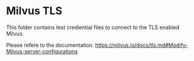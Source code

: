 # Milvus TLS

This folder contains test crediential files to connect to the TLS enabled Milvus.

Please refere to the documentation.
https://milvus.io/docs/tls.md#Modify-Milvus-server-configurations
